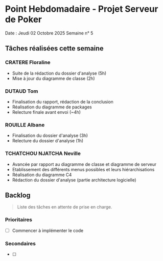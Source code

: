 # Point Hebdomadaire - Projet Serveur de Poker

Date : Jeudi 02 Octobre 2025 
Semaine n° 5

## Tâches réalisées cette semaine

### CRATERE Floraline

- Suite de la rédaction du dossier d'analyse (5h)
- Mise à jour du diagramme de classe (2h)


### DUTAUD Tom

- Finalisation du rapport, rédaction de la conclusion
- Réalisation du diagramme de packages
- Relecture finale avant envoi
  (~4h)

### ROUILLE Albane

- Finalisation du dossier d'analyse (3h)
- Relecture du dossier d'analyse (1h)

### TCHATCHOU NJATCHA Neville

- Avancée par rapport au diagramme de classe et diagramme de serveur
- Etablissement des différents menus possibles et leurs hiérarchisations
- Réalisation du diagramme C4 
- Rédaction du dossier d'analyse (partie architecture logicielle)

## Backlog

> Liste des tâches en attente de prise en charge.

### Prioritaires

- [ ] Commencer à implémenter le code


### Secondaires

- [ ] 
